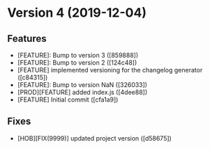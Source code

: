 # Version 4 (2019-12-04)

## Features
* [FEATURE]: Bump to version 3 ([859888])
* [FEATURE]: Bump to version 2 ([124c48])
* [FEATURE] implemented versioning for the changelog generator ([c84315])
* [FEATURE]: Bump to version NaN ([326033])
* [PROD][FEATURE] added index.js ([4dee88])
* [FEATURE] Initial commit ([cfa1a9])

## Fixes
* [HOB][FIX(9999)] updated project version ([d58675])



